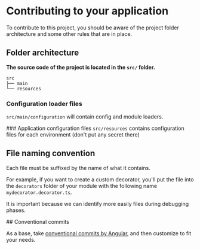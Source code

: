 # Contributing to your application

To contribute to this project, you should be aware of the project folder architecture and some other rules that are in place.

## Folder architecture

**The source code of the project is located in the `src/` folder.**

```
src
├── main
└── resources
```


### Configuration loader files
`src/main/configuration` will contain config and module loaders.

### Application configuration files 
`src/resources` contains configuration files for each environment (don't put any
secret there)

## File naming convention

Each file must be suffixed by the name of what it contains.

For example, if you want to create a custom decorator, you'll put the file into the `decorators` folder of your module with the following name `mydecorator.decorator.ts`.

It is important because we can identify more easily files during debugging phases.

## Conventional commits

As a base, take [conventional commits by Angular](https://www.conventionalcommits.org/en/v1.0.0-beta.4/), and then
customize to fit your needs.